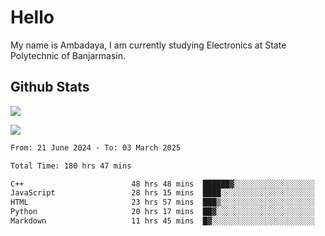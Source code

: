 # Hello

My name is Ambadaya, I am currently studying Electronics at State Polytechnic of Banjarmasin.

## Github Stats
![](https://komarev.com/ghpvc/?username=vorkey&color=41B883&style=for-the-badge)

![](https://readme-stat-vorkey.vercel.app/api/top-langs/?username=vorkey&theme=vue-dark&count_private=true&langs_count=6&size_weight=0.75&count_weight=0.25&layout=compact)

<!-- 
- 👯 I’m looking to collaborate on ... 
- 🤔 I’m looking for help with ...
- 💬 Ask me about ...
- 📫 How to reach me: ...
- 😄 Pronouns: ...
- ⚡ Fun fact: ... -->

<!--START_SECTION:waka-->

```txt
From: 21 June 2024 - To: 03 March 2025

Total Time: 180 hrs 47 mins

C++                        48 hrs 48 mins  ██████▓░░░░░░░░░░░░░░░░░░   26.63 %
JavaScript                 28 hrs 15 mins  ████░░░░░░░░░░░░░░░░░░░░░   15.41 %
HTML                       23 hrs 57 mins  ███▒░░░░░░░░░░░░░░░░░░░░░   13.07 %
Python                     20 hrs 17 mins  ██▓░░░░░░░░░░░░░░░░░░░░░░   11.06 %
Markdown                   11 hrs 45 mins  █▓░░░░░░░░░░░░░░░░░░░░░░░   06.41 %
```

<!--END_SECTION:waka-->
